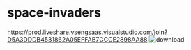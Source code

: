 # space-invaders
https://prod.liveshare.vsengsaas.visualstudio.com/join?D5A3DDDB4531862A05EFFAB7CCCE2898AA88
![download](https://user-images.githubusercontent.com/97989279/214400503-16d344a2-8879-4d4e-acdc-722354a9fe81.png)
